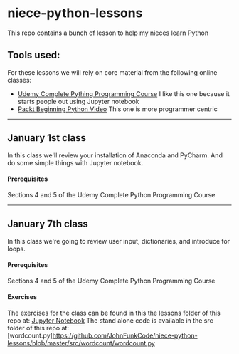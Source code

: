 # niece-python-lessons
This repo contains a bunch of lesson to help my nieces learn Python

## Tools used:
For these lessons we will rely on core material from the following online classes:
* [Udemy Complete Pything Programming Course]( https://www.udemy.com/complete-python-programming-course-beginner-to-advanced/learn/v4/overview) I like this one because it starts people out using Jupyter notebook
* [Packt Beginning Python Video](https://www.packtpub.com/application-development/beginning-python-video) This one is more programmer centric

***
## January 1st class
In this class we'll review your installation of Anaconda and PyCharm.  And do some simple things with Jupyter notebook.
#### Prerequisites
Sections 4 and 5 of the Udemy Complete Python Programming Course
***
## January 7th class
In this class we're going to review user input, dictionaries, and introduce for loops.
#### Prerequisites
Sections 4 and 5 of the Udemy Complete Python Programming Course

#### Exercises
The exercises for the class can be found in this the lessons folder of this repo at: [Jupyter Notebook](https://github.com/JohnFunkCode/niece-python-lessons/blob/master/lessons/Jan%208%20-%20word%20count%20lesson.ipynb)
The stand alone code is available in the src folder of this repo at: [wordcount.py]https://github.com/JohnFunkCode/niece-python-lessons/blob/master/src/wordcount/wordcount.py
